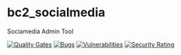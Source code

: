 # bc2_socialmedia
Sociamedia Admin Tool

[![Quality Gates](https://sonarcloud.io/api/project_badges/measure?project=bc2-project_BC2_Socialmedia&metric=alert_status)](https://sonarcloud.io/api/project_badges/measure?project=bc2-project_BC2_Socialmedia&metric=alert_status) [![Bugs](https://sonarcloud.io/api/project_badges/measure?project=bc2-project_BC2_Socialmedia&metric=bugs)](https://sonarcloud.io/api/project_badges/measure?project=bc2-project_BC2_Socialmedia&metric=bugs) [![Vulnerabilities](https://sonarcloud.io/api/project_badges/measure?project=bc2-project_BC2_Socialmedia&metric=vulnerabilities)](https://sonarcloud.io/api/project_badges/measure?project=bc2-project_BC2_Socialmedia&metric=vulnerabilities) [![Security Rating](https://sonarcloud.io/api/project_badges/measure?project=bc2-project_BC2_Socialmedia&metric=security_rating)](https://sonarcloud.io/api/project_badges/measure?project=bc2-project_BC2_Socialmedia&metric=security_rating)
